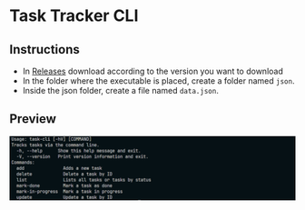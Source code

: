 # Task Tracker CLI

## Instructions

- In [Releases](https://github.com/josvaal/task-tracker-cli/releases/tag/Build) download according to the version you want to download
- In the folder where the executable is placed, create a folder named `json`.
- Inside the json folder, create a file named `data.json`.

## Preview

![preview](/assets/preview-image.png)
